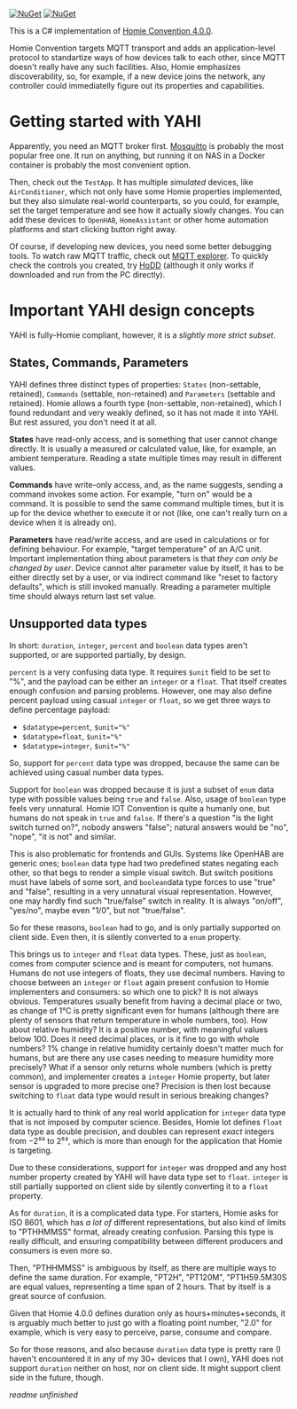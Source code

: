 [![NuGet](https://img.shields.io/nuget/dt/DevBot9.Protocols.Homie.svg?label=NuGet&style=flat&logo=nuget)](https://www.nuget.org/packages/DevBot9.Protocols.Homie/) 
[![NuGet](https://img.shields.io/nuget/vpre/DevBot9.Protocols.Homie.svg?label=NuGet&style=flat&logo=nuget)](https://www.nuget.org/packages/DevBot9.Protocols.Homie/) 


This is a C# implementation of [Homie Convention 4.0.0](https://homieiot.github.io/specification/). 

Homie Convention targets MQTT transport and adds an application-level protocol to standartize ways of how devices talk to each other, since MQTT doesn't really have any such facilities. Also, Homie emphasizes discoverability, so, for example, if a new device joins the network, any controller could immediatelly figure out its properties and capabilities.

# Getting started with YAHI
Apparently, you need an MQTT broker first. [Mosquitto](https://mosquitto.org/) is probably the most popular free one. It run on anything, but running it on NAS in a Docker container is probably the most convenient option.

Then, check out the ```TestApp```. It has multiple *simulated* devices, like ```AirConditioner```, which not only have some Homie properties implemented, but they also simulate real-world counterparts, so you could, for example, set the target temperature and see how it actually slowly changes. You can add these devices to ```OpenHAB```, ```HomeAssistant``` or other home automation platforms and start clicking button right away.

Of course, if developing new devices, you need some better debugging tools. To watch raw MQTT traffic, check out [MQTT explorer](https://mqtt-explorer.com/). To quickly  check the controls you created, try [HoDD](https://mqtt-explorer.com/) (although it only works if downloaded and run from the PC directly).

# Important YAHI design concepts
YAHI is fully-Homie compliant, however, it is a *slightly more strict subset*. 

## States, Commands, Parameters
YAHI defines three distinct types of properties: ```States``` (non-settable, retained), ```Commands``` (settable, non-retained) and ```Parameters``` (settable and retained). Homie allows a fourth type (non-settable, non-retained), which I found redundant and very weakly defined, so it has not made it into YAHI. But rest assured, you don't need it at all.

**States** have read-only access, and is something that user cannot change directly. It is usually a measured or calculated value, like, for example, an ambient temperature. Reading a state multiple times may result in different values.

**Commands** have write-only access, and, as the name suggests, sending a command invokes some action. For example, "turn on" would be a command. It is possible to send the same command multiple times, but it is up for the device whether to execute it or not (like, one can't really turn on a device when it is already on).

**Parameters** have read/write access, and are used in calculations or for defining behaviour. For example, "target temperature" of an A/C unit. Important implementation thing about parameters is that _they can only be changed by user_. Device cannot alter parameter value by itself, it has to be either directly set by a user, or via indirect command like "reset to factory defaults", which is still invoked manually. Rreading a parameter multiple time should always return last set value.

## Unsupported data types

In short: ```duration```, ```integer```, ```percent``` and ```boolean``` data types aren't supported, or are supported partially, by design.

```percent``` is a very confusing data type. It requires ```$unit``` field to be set to "%", and the payload can be either an ```integer``` or a ```float```. That itself creates enough confusion and parsing problems. However, one may also define percent payload using casual ```integer``` or ```float```, so we get three ways to define percentage payload:
- ```$datatype=percent```, ```$unit="%"```
- ```$datatype=float```, ```$unit="%"```
- ```$datatype=integer```, ```$unit="%"```

So, support for ```percent``` data type was dropped, because the same can be achieved using casual number data types.

Support for ```boolean``` was dropped because it is just a subset of ```enum``` data type with possible values being ```true``` and ```false```. Also, usage of ```boolean``` type feels very unnatural. Homie IOT Convention is quite a humanly one, but humans do not speak in ```true``` and ```false```. If there's a question "is the light switch turned on?", nobody answers "false"; natural answers would be "no", "nope", "it is not" and similar. 

This is also problematic for frontends and GUIs. Systems like OpenHAB are generic ones; ```boolean``` data type had two predefined states negating each other, so that begs to render a simple visual switch. But switch positions must have labels of some sort, and ```boolean```data type forces to use "true" and "false", resulting in a very unnatural visual representation. However, one may hardly find such "true/false" switch in reality. It is always "on/off", "yes/no", maybe even "1/0", but not "true/false".

So for these reasons, ```boolean``` had to go, and is only partially supported on client side. Even then, it is silently converted to a ```enum``` property.

This brings us to ```integer``` and ```float``` data types. These, just as ```boolean```, comes from computer science and is meant for computers, not humans. Humans do not use integers of floats, they use decimal numbers. Having to choose between an ```integer``` or ```float``` again present confusion to Homie implementers and consumers: so which one to pick? It is not always obvious. Temperatures usually benefit from having a decimal place or two, as change of 1°C is pretty significant even for humans (although there are plenty of sensors that return temperature in whole numbers, too). How about relative humidity? It is a positive number, with meaningful values below 100. Does it need decimal places, or is it fine to go with whole numbers? 1% change in relative humidity certainly doesn't matter much for humans, but are there any use cases needing to measure humidity more precisely? What if a sensor only returns whole numbers (which is pretty common), and implementer creates a ```integer``` Homie property, but later sensor is upgraded to more precise one? Precision is then lost because switching to ```float``` data type would result in serious breaking changes?

It is actually hard to think of any real world application for ```integer``` data type that is not imposed by computer science. Besides, Homie Iot defines ```float``` data type as double precision, and doubles can represent _exact_ integers from −2⁵³ to 2⁵³, which is more than enough for the application that Homie is targeting. 

Due to these considerations, support for ```integer``` was dropped and any host number property created by YAHI will have data type set to ```float```. ```integer``` is still partially supported on client side by silently converting it to a ```float``` property.

As for ```duration```, it is a complicated data type. For starters, Homie asks for ISO 8601, which has *a lot of* different representations, but also kind of limits to "PTHHMMSS" format, already creating confusion. Parsing this type is really difficult, and ensuring compatibility between different producers and consumers is even more so. 

Then, "PTHHMMSS" is ambiguous by itself, as there are multiple ways to define the same duration. For example, "PT2H", "PT120M", "PT1H59.5M30S are equal values, representing a time span of 2 hours. That by itself is a great source of confusion.

Given that Homie 4.0.0 defines duration only as hours+minutes+seconds, it is arguably much better to just go with a floating point number, "2.0" for example, which is very easy to perceive, parse, consume and compare.

So for those reasons, and also because ```duration``` data type is pretty rare (I haven't encountered it in any of my 30+ devices that I own), YAHI does not support ```duration``` neither on host, nor on client side. It might support client side in the future, though.

*readme unfinished*
